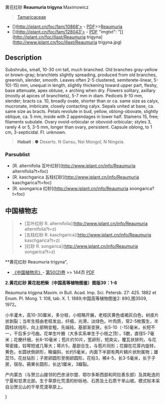 黄花红砂 **Reaumuria trigyna** Maximowicz

> [Tamaricaceae](http://www.iplant.cn/info/Tamaricaceae?t=foc)
* [](http://iplant.cn/foc/fam/10868'> - [PDF](http://iplant.cn/foc/pdf/Tamaricaceae.pdf)>>[Reaumuria](http://www.iplant.cn/info/Reaumuria?t=foc)
* [](http://iplant.cn/foc/fam/128043'> - [PDF](http://www.iplant.cn/foc/pdf/Reaumuria.pdf)
  "imgtxt": "[](http://iplant.cn/foc/illast/Reaumuria trigyna](http://www.iplant.cn/foc/illast/Reaumuria trigyna.jpg)

## Description

Subshrubs, small, 10-30 cm tall, much branched. Old branches gray-yellow or brown-gray; branchlets slightly spreading, produced from old branches, greenish, slender, smooth. Leaves often 2-5 clustered, semiterete-linear, 5-10(-15) mm, unequal in length, slightly thickening toward upper part, fleshy, base attenuate, apex obtuse, ± arching when dry. Flowers solitary, axillary (mostly at apices of branchlets), 5-7 mm in diam. Pedicels 8-10 mm, slender; bracts ca. 10, broadly ovate, shorter than or ca. same size as calyx, mucronate, imbricate, closely contacting calyx. Sepals united at base, ca. same size as bracts. Petals revolute in bud, yellow, oblong-obovate, slightly oblique, ca. 5 mm, inside with 2 appendages in lower half. Stamens 15, free; filaments subulate. Ovary ovoid-orbicular or obovoid-orbicular; styles 3, rarely 4 or 5, 3-5 mm, longer than ovary, persistent. Capsule oblong, to 1 cm, 3-septicidal. Fl. unknown.

> **Habait** : 
>● Deserts. N Gansu, Nei Mongol, N Ningxia.

### Parsublist

* [R.  alternifolia  互叶红砂](http://www.iplant.cn/info/Reaumuria alternifolia?t=foc)
* [R.  kaschgarica  五柱红砂](http://www.iplant.cn/info/Reaumuria kaschgarica?t=foc)
* [R.  soongarica  红砂](http://www.iplant.cn/info/Reaumuria soongarica?t=foc)

## 中国植物志

> * [互叶红砂  R.  alternifolia](http://www.iplant.cn/info/Reaumuria alternifolia?t=z)
> * [五柱红砂  R.  kaschgarica](http://www.iplant.cn/info/Reaumuria kaschgarica?t=z)
> * [红砂  R.  songarica](http://www.iplant.cn/info/Reaumuria songarica?t=z)

**黄花红砂 Reaumuria trigyna",

* [《中国植物志》](http://www.iplant.cn/frps)- [第50(2)卷](http://www.iplant.cn/frps/vol/50(2)) >> 144页 [PDF](http://www.iplant.cn/frps/pdf/50(2)/144.pdf)

**2.黄花红砂 黄花枇杷柴（中国高等植物图鉴）图版39：1-6**

Reaumuria trigpna Maxim. in Bull. Acad. Imp. Sci. Petersb. 27: 425. 1882 et Enum. Pl. Mong. 1: 108, tab. X. 1. 1889;中国高等植物图鉴2: 890,图3509, 1972。

小半灌木，高10-30厘米，多分枝，小枝略开展，老枝灰黄色或褐灰白色，树皮片状剥裂；当年生枝由老枝发出，纤细，光滑，淡绿色。叶肉质，常2-5枚簇生，半圆柱状线形，向上部稍变粗，先端钝，基部渐变狭，长5-10（-15)毫米，长短不一，干后多少弓曲。花单生叶腋（大多实系单生于小枝之顶），5数，直径5-7毫米；花梗纤细，长8-10毫米；苞片约10片，宽卵形，短突尖，覆瓦状排列，与花萼密接，较萼短或几等大；萼片5，基部合生，与苞片同形；花瓣在花芽内旋转，黄色，长圆状倒卵形，略偏斜，长约5毫米，内面下半部有两片鳞片状附属物；雄蕊15，花丝钻形；子房卵圆形至倒卵圆形，花柱3，稀4-5，长3-5毫米，长于子房，宿存。蒴果长圆形，长达1厘米，3瓣裂。

产内蒙古（与贺兰山接邻的巴彦淖尔盟、鄂尔多斯西部和阿拉善东部）及其毗连的宁夏和甘肃北部。生于草原化荒漠的砂砾地、石质及土石质干旱山坡。模式标本采自沿贺兰山的干旱荒漠草原上。

}